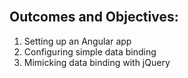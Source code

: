 <section class="module-section" name="Outcomes and Objectives">&nbsp;</section>

## Outcomes and Objectives:

1.  Setting up an Angular app
2.  Configuring simple data binding
3.  Mimicking data binding with jQuery


